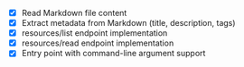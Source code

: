 - [x] Read Markdown file content
- [x] Extract metadata from Markdown (title, description, tags)
- [x] resources/list endpoint implementation
- [x] resources/read endpoint implementation
- [x] Entry point with command-line argument support
